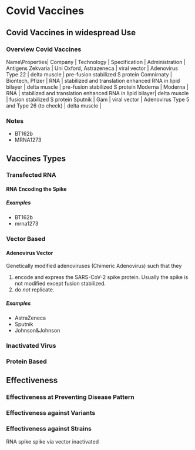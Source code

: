 # Covid Vaccines

## Covid Vaccines in widespread Use
### Overview Covid Vaccines
Name\Properties| Company | Technology | Specification | Administration | Antigens
Zekvaria | Uni Oxford, Astrazeneca | viral vector | Adenovirus Type 22 | delta muscle | pre-fusion stabilized S protein 
Comnirnaty | Biontech, Pfizer | RNA | stabilized and translation enhanced RNA in lipid bilayer | delta muscle | pre-fusion stabilized S protein
Moderna | Moderna | RNA | stabilized and translation enhanced RNA in lipid bilayer| delta muscle | fusion stabilized S protein
Sputnik | Gam | viral vector | Adenovirus Type 5 and Type 26 (to check) | delta muscle |

### Notes
* BT162b
* MRNA1273

## Vaccines Types

### Transfected RNA
#### RNA Encoding the Spike
##### Examples
* BT162b
* mrna1273

### Vector Based
#### Adenovirus Vector
Genetically modified adenoviruses (Chimeric Adenovirus) such that they
1. encode and express the SARS-CoV-2 spike protein. Usually the spike is not modified except fusion stabilized.
2. do *not* replicate.

##### Examples
* AstraZeneca
* Sputnik
* Johnson&Johnson

### Inactivated Virus

### Protein Based



## Effectiveness
### Effectiveness at Preventing Disease Pattern


### Effectiveness against Variants


### Effectiveness against Strains

RNA spike
spike via vector
inactivated